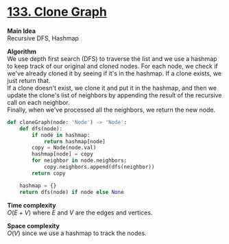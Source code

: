 # [133. Clone Graph](https://leetcode.com/problems/clone-graph/)

**Main Idea**  
Recursive DFS, Hashmap

**Algorithm**  
We use depth first search (DFS) to traverse the list and we use a hashmap to keep track of our original and cloned nodes. For each node, we check if we've already cloned it by seeing if it's in the hashmap. If a clone exists, we just return that.  
If a clone doesn't exist, we clone it and put it in the hashmap, and then we update the clone's list of neighbors by appending the result of the recursive call on each neighbor.  
Finally, when we've processed all the neighbors, we return the new node.

```python
def cloneGraph(node: 'Node') -> 'Node':
    def dfs(node):
        if node in hashmap:
            return hashmap[node]
        copy = Node(node.val)
        hashmap[node] = copy
        for neighbor in node.neighbors:
            copy.neighbors.append(dfs(neighbor))
        return copy

    hashmap = {}
    return dfs(node) if node else None
```

**Time complexity**  
$O(E+V)$ where $E$ and $V$ are the edges and vertices. 

**Space complexity**  
$O(V)$ since we use a hashmap to track the nodes.
